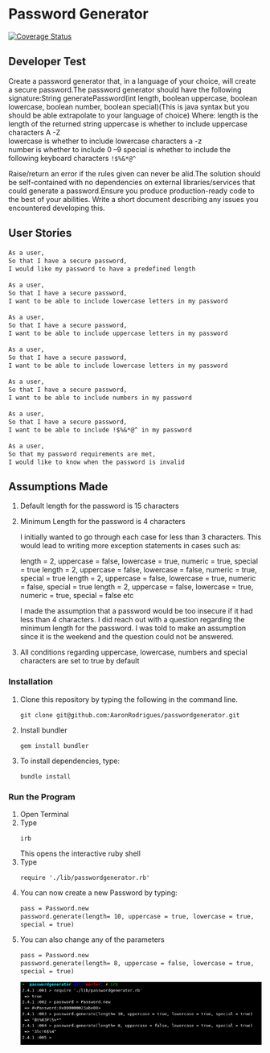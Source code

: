 # Password Generator

[![Coverage Status](https://coveralls.io/repos/github/AaronRodrigues/passwordgenerator/badge.svg?branch=master)](https://coveralls.io/github/AaronRodrigues/passwordgenerator?branch=master)

## Developer Test

Create a password generator that, in a language of your choice, will create a secure password.The password generator should have the following signature:String generatePassword(int length, boolean uppercase, boolean lowercase, boolean number, boolean special)(This is java syntax but you should be able extrapolate to your language of choice)
Where:
length is the length of the returned string
uppercase    is    whether    to    include    uppercase characters  A -Z  
lowercase  is  whether  to  include lowercase  characters  a -z  
number  is  whether  to include 0 –9
special is whether to include the following keyboard characters ``!$%&*@^`` 

Raise/return an error if the rules given can never be alid.The solution should be self-contained with no dependencies on external libraries/services that could generate a password.Ensure you produce production-ready code to the best of your abilities. Write a short document describing any issues you encountered developing this.

## User Stories

```
As a user,
So that I have a secure password,
I would like my password to have a predefined length

As a user,
So that I have a secure password,
I want to be able to include lowercase letters in my password

As a user,
So that I have a secure password,
I want to be able to include uppercase letters in my password

As a user,
So that I have a secure password,
I want to be able to include lowercase letters in my password

As a user,
So that I have a secure password,
I want to be able to include numbers in my password

As a user,
So that I have a secure password,
I want to be able to include !$%&*@^ in my password

As a user,
So that my password requirements are met,
I would like to know when the password is invalid

``` 

## Assumptions Made

1. Default length for the password is 15 characters
2. Minimum Length for the password is 4 characters

   I initially wanted to go through each case for less than 3 characters. This would lead to writing more exception statements in cases such as:
   
   length = 2, uppercase = false, lowercase = true, numeric = true, special = true
   length = 2, uppercase = false, lowercase = false, numeric = true, special = true
   length = 2, uppercase = false, lowercase = true, numeric = false, special = true
   length = 2, uppercase = false, lowercase = true, numeric = true, special = false
   etc
   
   I made the assumption that a password would be too insecure if it had less than 4 characters. I did reach out with a question regarding the minimum length for the password. I was told to make an assumption since it is the weekend and the question could not be answered. 
3. All conditions regarding uppercase, lowercase, numbers and special characters are set to true by default

### Installation

1. Clone this repository by typing the following in the command line.
   ```
   git clone git@github.com:AaronRodrigues/passwordgenerator.git
   ```
2. Install bundler
   ```
   gem install bundler
   ```
3. To install dependencies, type:
   ```
   bundle install
   ```
### Run the Program

1. Open Terminal
2. Type 
   ```
   irb
   ```
   This opens the interactive ruby shell
3. Type
   ```
   require './lib/passwordgenerator.rb'
   ```
4. You can now create a new Password by typing:
   ```
   pass = Password.new
   password.generate(length= 10, uppercase = true, lowercase = true, special = true)
   ```
5. You can also change any of the parameters
   ```
   pass = Password.new
   password.generate(length= 8, uppercase = false, lowercase = true, special = true)
   ```
   ![Example](./img/passwordgenerator.png)
   